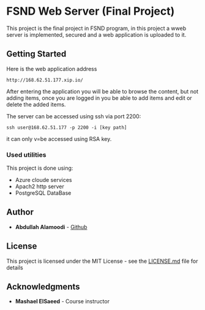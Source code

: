 # FSND Web Server (Final Project)

  This project is the final project in FSND program, in this project a wweb server is implemented,
  secured and a web application is uploaded to it.

## Getting Started

  Here is the web application address
  ```
  http://168.62.51.177.xip.io/
  ```

After entering the application you will be able to browse the content, but not adding items, once you are logged in you be able to add items and edit or delete the added items.

The server can be accessed using ssh via port 2200:
```
ssh user@168.62.51.177 -p 2200 -i [key path]
```
it can only v=be accessed using RSA key.

### Used utilities

This project is done using:
* Azure cloude services
* Apach2 http server
* PostgreSQL DataBase

## Author

* **Abdullah Alamoodi** - [Github](https://github.com/abady1000)

## License

This project is licensed under the MIT License - see the [LICENSE.md](LICENSE.md) file for details

## Acknowledgments

* **Mashael ElSaeed** - Course instructor
